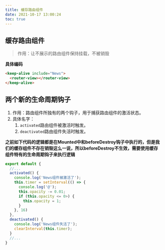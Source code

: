 ```yaml
---
title: 缓存路由组件
date: 2021-10-17 13:00:24
toc: true
---
```


## 缓存路由组件
>作用：让不展示的路由组件保持挂载，不被销毁

**具体编码**
```html
<keep-alive include="News">
  <router-view></router-view>
</keep-alive>
```

## 两个新的生命周期钩子
1. 作用：路由组件所独有的两个钩子，用于捕获路由组件的激活状态。
2. 具体名字：
   1. ```activated```路由组件被激活时触发。
   2. ```deactivated```路由组件失活时触发。

**之前如下代码的逻辑都是在Mounted中和beforeDestroy钩子中执行的，但是我们的缓存组件不存在销毁这么一说，所以beforeDestroy不生效，需要使用缓存组件特有的生命周期钩子来执行逻辑**
```js
export default {
  //...
  activated() {
    console.log('News组件被激活了');
    this.timer = setInterval(() => {
      console.log('@');
      this.opacity -= 0.01;
      if (this.opacity <= 0>) {
        this.opacity = 1;
      }
    }, 16)
  },
  deactivated() {
    console.log('News组件失活了');
    clearInterval(this.timer);
  }
  //...
}
```